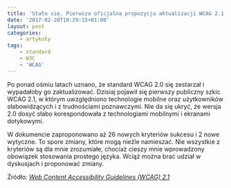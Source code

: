 ```yaml
---
title: 'Stało się. Pierwsza oficjalna propozycja aktualizacji WCAG 2.1'
date: '2017-02-28T18:29:15+01:00'
layout: post
categories:
    - artykuły
tags:
    - standard
    - W3C
    - 'WCAG'
---
```


Po ponad ośmiu latach uznano, że standard WCAG 2.0 się zestarzał i wypadałoby go zaktualizować. Dzisiaj pojawił się pierwszy publiczny szkic WCAG 2.1, w którym uwzględniono technologie mobilne oraz użytkowników słabowidzących i z trudnościami poznawczymi. Nie da się ukryć, że wersja 2.0 dosyć słabo korespondowała z technologiami mobilnymi i ekranami dotykowymi.

W dokumencie zaproponowano aż 26 nowych kryteriów sukcesu i 2 nowe wytyczne. To spore zmiany, które mogą nieźle namieszać. Nie wszystkie z kryteriów są dla mnie zrozumiałe, chociaż cieszy mnie wprowadzony obowiązek stosowania prostego języka. Wciąż można brać udział w dyskusjach i proponować zmiany.

Źródło: *[Web Content Accessibility Guidelines (WCAG) 2.1](https://www.w3.org/TR/WCAG21/)*
